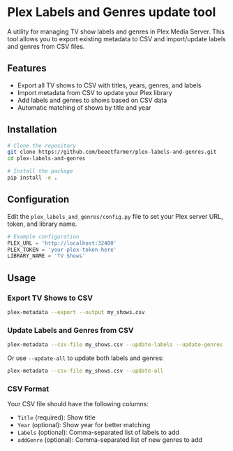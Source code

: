 # Plex Labels and Genres update tool

A utility for managing TV show labels and genres in Plex Media Server. This tool allows you to export existing metadata to CSV and import/update labels and genres from CSV files.

## Features

- Export all TV shows to CSV with titles, years, genres, and labels
- Import metadata from CSV to update your Plex library
- Add labels and genres to shows based on CSV data
- Automatic matching of shows by title and year

## Installation

```bash
# Clone the repository
git clone https://github.com/beeetfarmer/plex-labels-and-genres.git
cd plex-labels-and-genres

# Install the package
pip install -e .
```

## Configuration

Edit the `plex_labels_and_genres/config.py` file to set your Plex server URL, token, and library name.

```python
# Example configuration
PLEX_URL = 'http://localhost:32400'
PLEX_TOKEN = 'your-plex-token-here'
LIBRARY_NAME = 'TV Shows'
```

## Usage

### Export TV Shows to CSV

```bash
plex-metadata --export --output my_shows.csv
```

### Update Labels and Genres from CSV

```bash
plex-metadata --csv-file my_shows.csv --update-labels --update-genres
```

Or use `--update-all` to update both labels and genres:

```bash
plex-metadata --csv-file my_shows.csv --update-all
```

### CSV Format

Your CSV file should have the following columns:
- `Title` (required): Show title
- `Year` (optional): Show year for better matching
- `Labels` (optional): Comma-separated list of labels to add
- `addGenre` (optional): Comma-separated list of new genres to add